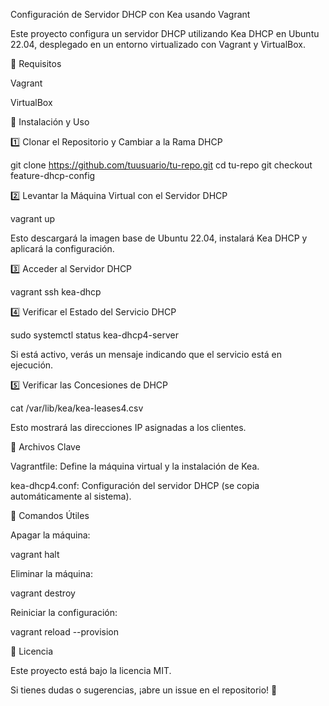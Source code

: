 Configuración de Servidor DHCP con Kea usando Vagrant

Este proyecto configura un servidor DHCP utilizando Kea DHCP en Ubuntu 22.04, desplegado en un entorno virtualizado con Vagrant y VirtualBox.

📌 Requisitos

Vagrant

VirtualBox


🚀 Instalación y Uso

1️⃣ Clonar el Repositorio y Cambiar a la Rama DHCP

git clone https://github.com/tuusuario/tu-repo.git
cd tu-repo
git checkout feature-dhcp-config

2️⃣ Levantar la Máquina Virtual con el Servidor DHCP

vagrant up

Esto descargará la imagen base de Ubuntu 22.04, instalará Kea DHCP y aplicará la configuración.

3️⃣ Acceder al Servidor DHCP

vagrant ssh kea-dhcp

4️⃣ Verificar el Estado del Servicio DHCP

sudo systemctl status kea-dhcp4-server

Si está activo, verás un mensaje indicando que el servicio está en ejecución.

5️⃣ Verificar las Concesiones de DHCP

cat /var/lib/kea/kea-leases4.csv

Esto mostrará las direcciones IP asignadas a los clientes.

📜 Archivos Clave

Vagrantfile: Define la máquina virtual y la instalación de Kea.

kea-dhcp4.conf: Configuración del servidor DHCP (se copia automáticamente al sistema).

📌 Comandos Útiles

Apagar la máquina:

vagrant halt

Eliminar la máquina:

vagrant destroy

Reiniciar la configuración:

vagrant reload --provision

📜 Licencia

Este proyecto está bajo la licencia MIT.

Si tienes dudas o sugerencias, ¡abre un issue en el repositorio! 🚀

